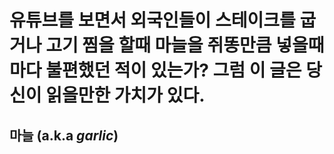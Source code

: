 # 유튜브를 보면서 외국인들이 스테이크를 굽거나 고기 찜을 할때 마늘을 쥐똥만큼 넣을때마다 불편했던 적이 있는가? 그럼 이 글은 당신이 읽을만한 가치가 있다.

## 마늘 (a.k.a *garlic*) 
